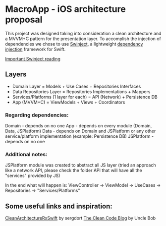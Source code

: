 # MacroApp - iOS architecture proposal
This project was designed taking into consideration a clean architecture and a MVVM+C pattern for the presentation layer. To accomplish the injection of dependencies we chose to use [Swinject](https://github.com/Swinject/Swinject), a lightweight [dependency injection](https://en.wikipedia.org/wiki/Dependency_injection) framework for Swift.

[Important Swinject reading](https://github.com/Swinject/Swinject/blob/master/Documentation/DIContainer.md#registration-with-arguments-to-di-container)

## Layers
- Domain Layer = Models + Use Cases + Repositories Interfaces
- Data Repositories Layer = Repositories Implementations + Mappers
- Services/Platforms (1 layer for each) = API (Network) + Persistence DB
- App (MVVM+C) = ViewModels + Views + Coordinators

### Regarding dependencies:
Domain - depends on no one
App - depends on every module (Domain, Data, JSPlatform)
Data - depends on Domain and JSPlatform or any other service/platform implementation (example: Persistence DB)
JSPlatform - depends on no one

### Additional notes:
JSPlatform module was created to abstract all JS layer (tried an approach like a network API, please check the folder API that will have all the "services" provided by JS)

In the end what will happen is:
ViewController -> ViewModel -> UseCases -> Repositories -> "Services/Platforms"

## Some useful links and inspiration:
[CleanArchitectureRxSwift](https://github.com/sergdort/CleanArchitectureRxSwift) by sergdort
[The Clean Code Blog](https://blog.cleancoder.com/uncle-bob/2012/08/13/the-clean-architecture.html) by Uncle Bob
